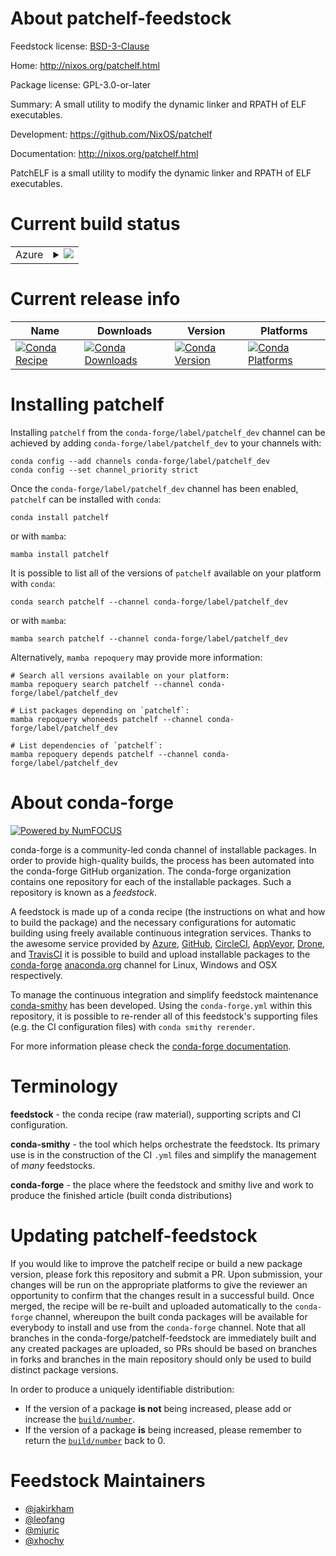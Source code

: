 About patchelf-feedstock
========================

Feedstock license: [BSD-3-Clause](https://github.com/conda-forge/patchelf-feedstock/blob/main/LICENSE.txt)

Home: http://nixos.org/patchelf.html

Package license: GPL-3.0-or-later

Summary: A small utility to modify the dynamic linker and RPATH of ELF executables.

Development: https://github.com/NixOS/patchelf

Documentation: http://nixos.org/patchelf.html

PatchELF is a small utility to modify the dynamic linker and RPATH of ELF
executables.

Current build status
====================


<table>
    
  <tr>
    <td>Azure</td>
    <td>
      <details>
        <summary>
          <a href="https://dev.azure.com/conda-forge/feedstock-builds/_build/latest?definitionId=759&branchName=main">
            <img src="https://dev.azure.com/conda-forge/feedstock-builds/_apis/build/status/patchelf-feedstock?branchName=main">
          </a>
        </summary>
        <table>
          <thead><tr><th>Variant</th><th>Status</th></tr></thead>
          <tbody><tr>
              <td>linux_64</td>
              <td>
                <a href="https://dev.azure.com/conda-forge/feedstock-builds/_build/latest?definitionId=759&branchName=main">
                  <img src="https://dev.azure.com/conda-forge/feedstock-builds/_apis/build/status/patchelf-feedstock?branchName=main&jobName=linux&configuration=linux%20linux_64_" alt="variant">
                </a>
              </td>
            </tr><tr>
              <td>linux_aarch64</td>
              <td>
                <a href="https://dev.azure.com/conda-forge/feedstock-builds/_build/latest?definitionId=759&branchName=main">
                  <img src="https://dev.azure.com/conda-forge/feedstock-builds/_apis/build/status/patchelf-feedstock?branchName=main&jobName=linux&configuration=linux%20linux_aarch64_" alt="variant">
                </a>
              </td>
            </tr><tr>
              <td>linux_ppc64le</td>
              <td>
                <a href="https://dev.azure.com/conda-forge/feedstock-builds/_build/latest?definitionId=759&branchName=main">
                  <img src="https://dev.azure.com/conda-forge/feedstock-builds/_apis/build/status/patchelf-feedstock?branchName=main&jobName=linux&configuration=linux%20linux_ppc64le_" alt="variant">
                </a>
              </td>
            </tr><tr>
              <td>osx_64</td>
              <td>
                <a href="https://dev.azure.com/conda-forge/feedstock-builds/_build/latest?definitionId=759&branchName=main">
                  <img src="https://dev.azure.com/conda-forge/feedstock-builds/_apis/build/status/patchelf-feedstock?branchName=main&jobName=osx&configuration=osx%20osx_64_" alt="variant">
                </a>
              </td>
            </tr><tr>
              <td>osx_arm64</td>
              <td>
                <a href="https://dev.azure.com/conda-forge/feedstock-builds/_build/latest?definitionId=759&branchName=main">
                  <img src="https://dev.azure.com/conda-forge/feedstock-builds/_apis/build/status/patchelf-feedstock?branchName=main&jobName=osx&configuration=osx%20osx_arm64_" alt="variant">
                </a>
              </td>
            </tr>
          </tbody>
        </table>
      </details>
    </td>
  </tr>
</table>

Current release info
====================

| Name | Downloads | Version | Platforms |
| --- | --- | --- | --- |
| [![Conda Recipe](https://img.shields.io/badge/recipe-patchelf-green.svg)](https://anaconda.org/conda-forge/patchelf) | [![Conda Downloads](https://img.shields.io/conda/dn/conda-forge/patchelf.svg)](https://anaconda.org/conda-forge/patchelf) | [![Conda Version](https://img.shields.io/conda/vn/conda-forge/patchelf.svg)](https://anaconda.org/conda-forge/patchelf) | [![Conda Platforms](https://img.shields.io/conda/pn/conda-forge/patchelf.svg)](https://anaconda.org/conda-forge/patchelf) |

Installing patchelf
===================

Installing `patchelf` from the `conda-forge/label/patchelf_dev` channel can be achieved by adding `conda-forge/label/patchelf_dev` to your channels with:

```
conda config --add channels conda-forge/label/patchelf_dev
conda config --set channel_priority strict
```

Once the `conda-forge/label/patchelf_dev` channel has been enabled, `patchelf` can be installed with `conda`:

```
conda install patchelf
```

or with `mamba`:

```
mamba install patchelf
```

It is possible to list all of the versions of `patchelf` available on your platform with `conda`:

```
conda search patchelf --channel conda-forge/label/patchelf_dev
```

or with `mamba`:

```
mamba search patchelf --channel conda-forge/label/patchelf_dev
```

Alternatively, `mamba repoquery` may provide more information:

```
# Search all versions available on your platform:
mamba repoquery search patchelf --channel conda-forge/label/patchelf_dev

# List packages depending on `patchelf`:
mamba repoquery whoneeds patchelf --channel conda-forge/label/patchelf_dev

# List dependencies of `patchelf`:
mamba repoquery depends patchelf --channel conda-forge/label/patchelf_dev
```


About conda-forge
=================

[![Powered by
NumFOCUS](https://img.shields.io/badge/powered%20by-NumFOCUS-orange.svg?style=flat&colorA=E1523D&colorB=007D8A)](https://numfocus.org)

conda-forge is a community-led conda channel of installable packages.
In order to provide high-quality builds, the process has been automated into the
conda-forge GitHub organization. The conda-forge organization contains one repository
for each of the installable packages. Such a repository is known as a *feedstock*.

A feedstock is made up of a conda recipe (the instructions on what and how to build
the package) and the necessary configurations for automatic building using freely
available continuous integration services. Thanks to the awesome service provided by
[Azure](https://azure.microsoft.com/en-us/services/devops/), [GitHub](https://github.com/),
[CircleCI](https://circleci.com/), [AppVeyor](https://www.appveyor.com/),
[Drone](https://cloud.drone.io/welcome), and [TravisCI](https://travis-ci.com/)
it is possible to build and upload installable packages to the
[conda-forge](https://anaconda.org/conda-forge) [anaconda.org](https://anaconda.org/)
channel for Linux, Windows and OSX respectively.

To manage the continuous integration and simplify feedstock maintenance
[conda-smithy](https://github.com/conda-forge/conda-smithy) has been developed.
Using the ``conda-forge.yml`` within this repository, it is possible to re-render all of
this feedstock's supporting files (e.g. the CI configuration files) with ``conda smithy rerender``.

For more information please check the [conda-forge documentation](https://conda-forge.org/docs/).

Terminology
===========

**feedstock** - the conda recipe (raw material), supporting scripts and CI configuration.

**conda-smithy** - the tool which helps orchestrate the feedstock.
                   Its primary use is in the construction of the CI ``.yml`` files
                   and simplify the management of *many* feedstocks.

**conda-forge** - the place where the feedstock and smithy live and work to
                  produce the finished article (built conda distributions)


Updating patchelf-feedstock
===========================

If you would like to improve the patchelf recipe or build a new
package version, please fork this repository and submit a PR. Upon submission,
your changes will be run on the appropriate platforms to give the reviewer an
opportunity to confirm that the changes result in a successful build. Once
merged, the recipe will be re-built and uploaded automatically to the
`conda-forge` channel, whereupon the built conda packages will be available for
everybody to install and use from the `conda-forge` channel.
Note that all branches in the conda-forge/patchelf-feedstock are
immediately built and any created packages are uploaded, so PRs should be based
on branches in forks and branches in the main repository should only be used to
build distinct package versions.

In order to produce a uniquely identifiable distribution:
 * If the version of a package **is not** being increased, please add or increase
   the [``build/number``](https://docs.conda.io/projects/conda-build/en/latest/resources/define-metadata.html#build-number-and-string).
 * If the version of a package **is** being increased, please remember to return
   the [``build/number``](https://docs.conda.io/projects/conda-build/en/latest/resources/define-metadata.html#build-number-and-string)
   back to 0.

Feedstock Maintainers
=====================

* [@jakirkham](https://github.com/jakirkham/)
* [@leofang](https://github.com/leofang/)
* [@mjuric](https://github.com/mjuric/)
* [@xhochy](https://github.com/xhochy/)

